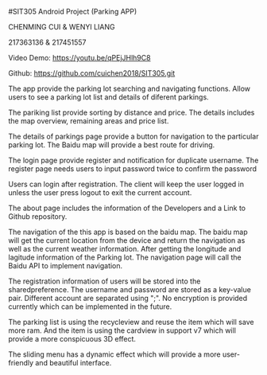 #SIT305 Android Project (Parking APP)

CHENMING CUI & WENYI LIANG

217363136 & 217451557

Video Demo: https://youtu.be/qPEjJHlh9C8

Github: https://github.com/cuichen2018/SIT305.git

The app provide the parking lot searching and navigating functions. Allow users to see a parking lot list and details of diferent parkings.

The pariking list provide sorting by distance and price. The details includes the map overview, remaining areas and price list. 

The details of parkings page provide a button for navigation to the particular parking lot. The Baidu map will provide a best route for driving.  

The login page provide register and notification for duplicate username. The register page needs users to input password twice to confirm the password 

Users can login after registration. The client will keep the user logged in unless the user press logout to exit the current account. 

The about page includes the information of the Developers and a Link to Github repository. 



The navigation of the this app is based on the baidu map. The baidu map will get the current location from the device and return the navigation as well as the current weather information. After getting the longitude and lagitude information of the Parking lot. The navigation page will call the Baidu API to implement navigation.  

The registration information of users will be stored into the sharedpreference. The username and password are stored as a key-value pair. Different account are separated using ";". No encryption is provided currently which can be implemented in the future. 

The parking list is using the recycleview and reuse the item which will save more ram. And the item is using the cardview in support v7 which will provide a more conspicuous 3D effect. 

The sliding menu has a dynamic effect which will provide a more user-friendly and beautiful interface.

